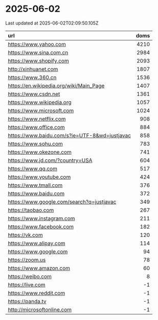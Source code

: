 # 2025-06-02

<!-- BEGIN -->
Last updated at 2025-06-02T02:09:50.105Z

url | doms
:- | -:
https://www.yahoo.com | 4210
https://www.sina.com.cn | 2984
https://www.shopify.com | 2093
http://xinhuanet.com | 1807
https://www.360.cn | 1536
https://en.wikipedia.org/wiki/Main_Page | 1407
https://www.csdn.net | 1361
https://www.wikipedia.org | 1057
https://www.microsoft.com | 1024
https://www.netflix.com | 908
https://www.office.com | 884
https://www.baidu.com/s?ie=UTF-8&wd=justjavac | 858
https://www.sohu.com | 783
https://www.okezone.com | 741
https://www.jd.com/?country=USA | 604
https://www.qq.com | 517
https://www.youtube.com | 424
https://www.tmall.com | 376
https://www.baidu.com | 372
https://www.google.com/search?q=justjavac | 349
https://taobao.com | 267
https://www.instagram.com | 211
https://www.facebook.com | 182
https://vk.com | 120
https://www.alipay.com | 114
https://www.google.com | 94
https://zoom.us | 78
https://www.amazon.com | 60
https://weibo.com | 8
https://live.com | -1
https://www.reddit.com | -1
https://panda.tv | -1
http://microsoftonline.com | -1
<!-- END -->
